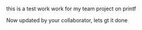 this is a test work work for my team project on printf



Now updated by your collaborator, lets gt it done
